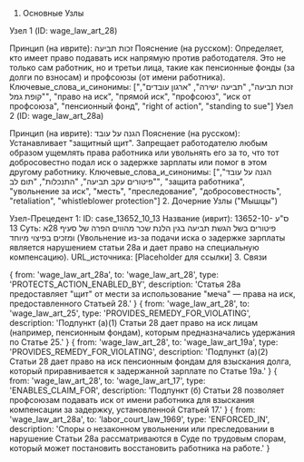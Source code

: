 1. Основные Узлы

Узел 1 (ID: wage_law_art_28)

Принцип (на иврите): זכות תביעה
Пояснение (на русском): Определяет, кто имеет право подавать иск напрямую против работодателя. Это не только сам работник, но и третьи лица, такие как пенсионные фонды (за долги по взносам) и профсоюзы (от имени работника).
Ключевые_слова_и_синонимы: ["זכות תביעה", "תביעה ישירה", "ארגון עובדים", "קופת גמל", "право на иск", "прямой иск", "профсоюз", "иск от профсоюза", "пенсионный фонд", "right of action", "standing to sue"]
Узел 2 (ID: wage_law_art_28a)

Принцип (на иврите): הגנה על עובד
Пояснение (на русском): Устанавливает "защитный щит". Запрещает работодателю любым образом ущемлять права работника или увольнять его за то, что тот добросовестно подал иск о задержке зарплаты или помог в этом другому работнику.
Ключевые_слова_и_синонимы: ["הגנה על עובד", "פיטורים עקב תביעה", "התנכלות", "תום לב", "защита работника", "увольнение за иск", "месть", "преследование", "добросовестность", "retaliation", "whistleblower protection"]
2. Дочерние Узлы ("Мышцы")

Узел-Прецедент 1:
ID: case_13652_10_13
Название (иврит): ס"ע 13652-10-13
Суть: פיטורים בשל הגשת תביעה בגין הלנת שכר מהווים הפרה של סעיף 28א ומזכים בפיצוי מיוחד (Увольнение из-за подачи иска о задержке зарплаты является нарушением статьи 28а и дает право на специальную компенсацию).
URL_источника: [Placeholder для ссылки]
3. Связи

{ from: 'wage_law_art_28a', to: 'wage_law_art_28', type: 'PROTECTS_ACTION_ENABLED_BY', description: 'Статья 28а предоставляет "щит" от мести за использование "меча" — права на иск, предоставленного Статьей 28.' }
{ from: 'wage_law_art_28', to: 'wage_law_art_25', type: 'PROVIDES_REMEDY_FOR_VIOLATING', description: 'Подпункт (а)(1) Статьи 28 дает право на иск лицам (например, пенсионным фондам), которым предназначались удержания по Статье 25.' }
{ from: 'wage_law_art_28', to: 'wage_law_art_19a', type: 'PROVIDES_REMEDY_FOR_VIOLATING', description: 'Подпункт (а)(2) Статьи 28 дает право на иск пенсионным фондам для взыскания долга, который приравнивается к задержанной зарплате по Статье 19а.' }
{ from: 'wage_law_art_28', to: 'wage_law_art_17', type: 'ENABLES_CLAIM_FOR', description: 'Подпункт (б) Статьи 28 позволяет профсоюзам подавать иск от имени работника для взыскания компенсации за задержку, установленной Статьей 17.' }
{ from: 'wage_law_art_28a', to: 'labor_court_law_1969', type: 'ENFORCED_IN', description: 'Споры о незаконном увольнении или преследовании в нарушение Статьи 28а рассматриваются в Суде по трудовым спорам, который может постановить восстановить работника на работе.' }